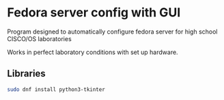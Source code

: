 
# Fedora server config with GUI
Program designed to automatically configure fedora server for high school CISCO/OS laboratories

Works in perfect laboratory conditions with set up hardware.

## Libraries

```sh
sudo dnf install python3-tkinter
```